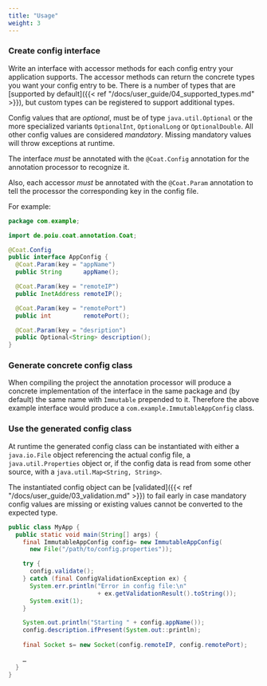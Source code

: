 ```yaml
---
title: "Usage"
weight: 3
---
```


### Create config interface

Write an interface with accessor methods for each config entry your
application supports. The accessor methods can return the concrete types you
want your config entry to be. There is a number of types that are
[supported by default]({{< ref "/docs/user_guide/04_supported_types.md" >}}),
but custom types can be registered to support additional types.

Config values that are _optional_, must be of type `java.util.Optional` or
the more specialized variants `OptionalInt`, `OptionalLong` or
`OptionalDouble`. All other config values are considered _mandatory_.
Missing mandatory values will throw exceptions at runtime.

The interface _must_ be annotated with the `@Coat.Config` annotation for
the annotation processor to recognize it.

Also, each accessor _must_ be annotated with the `@Coat.Param` annotation
to tell the processor the corresponding key in the config file.

For example:

```java
package com.example; 

import de.poiu.coat.annotation.Coat;

@Coat.Config
public interface AppConfig {
  @Coat.Param(key = "appName")
  public String      appName();

  @Coat.Param(key = "remoteIP")
  public InetAddress remoteIP();

  @Coat.Param(key = "remotePort")
  public int         remotePort();

  @Coat.Param(key = "desription")
  public Optional<String> description();
}
```

### Generate concrete config class

When compiling the project the annotation processor will produce a
concrete implementation of the interface in the same package and (by
default) the same name with `Immutable` prepended to it. Therefore the
above example interface would produce a `com.example.ImmutableAppConfig`
class. 

### Use the generated config class

At runtime the generated config class can be instantiated with either a
`java.io.File` object referencing the actual config file, a
`java.util.Properties` object or, if the config data is read from some
other source, with a `java.util.Map<String, String>`.

The instantiated config object can be 
[validated]({{< ref "/docs/user_guide/03_validation.md" >}})
to fail early in case mandatory config values are missing or existing
values cannot be converted to the expected type.

```java
public class MyApp {
  public static void main(String[] args) {
    final ImmutableAppConfig config= new ImmutableAppConfig(
      new File("/path/to/config.properties"));

    try {
      config.validate();
    } catch (final ConfigValidationException ex) {
      System.err.println("Error in config file:\n" 
                         + ex.getValidationResult().toString());
      System.exit(1);
    }

    System.out.println("Starting " + config.appName());
    config.description.ifPresent(System.out::println);
    
    final Socket s= new Socket(config.remoteIP, config.remotePort);
    
    …
  }
}
```
